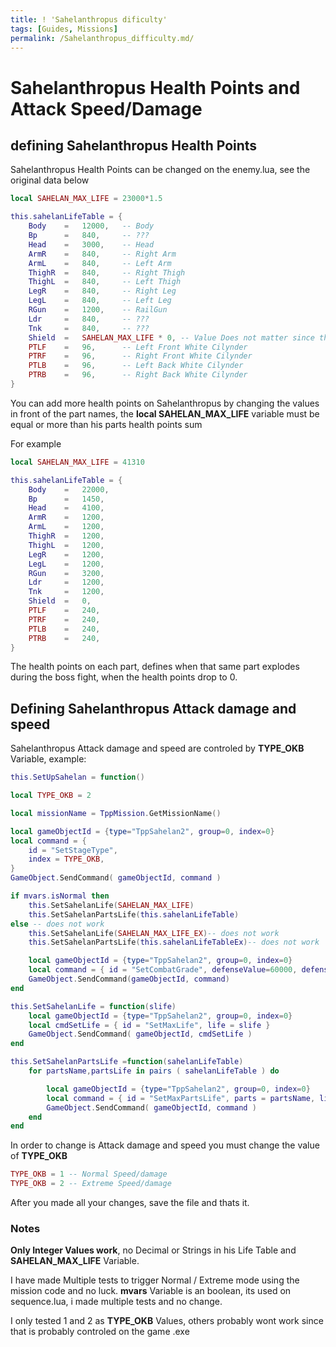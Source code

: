 ```yaml
---
title: ! 'Sahelanthropus dificulty'
tags: [Guides, Missions]
permalink: /Sahelanthropus_difficulty.md/
---
```


# Sahelanthropus Health Points and Attack Speed/Damage

## defining Sahelanthropus Health Points
Sahelanthropus Health Points can be changed on the enemy.lua, see the original data below

```lua
local SAHELAN_MAX_LIFE = 23000*1.5

this.sahelanLifeTable = {
	Body 	=	12000,	 -- Body
	Bp 		=	840,	 -- ???
	Head 	=	3000,	 -- Head
	ArmR 	=	840,	 -- Right Arm
	ArmL 	=	840,	 -- Left Arm
	ThighR 	=	840,	 -- Right Thigh
	ThighL 	=	840,	 -- Left Thigh
	LegR 	=	840,	 -- Right Leg
	LegL 	=	840,	 -- Left Leg
	RGun	=	1200,	 -- RailGun
	Ldr 	=	840,	 -- ???
	Tnk		=	840,	 -- ???
	Shield 	=	SAHELAN_MAX_LIFE * 0, -- Value Does not matter since the shield is disabled on the .exe
	PTLF 	=	96,  	 -- Left Front White Cilynder
	PTRF 	=	96,		 -- Right Front White Cilynder
	PTLB 	=	96,		 -- Left Back White Cilynder
	PTRB 	=	96,		 -- Right Back White Cilynder
}
```

You can add more health points on Sahelanthropus by changing the values in front of the part names, the **local SAHELAN_MAX_LIFE** variable must be equal or more than his parts health points sum

For example 
```lua
local SAHELAN_MAX_LIFE = 41310

this.sahelanLifeTable = {
	Body 	=	22000,	
	Bp 		=	1450,	
	Head 	=	4100,	
	ArmR 	=	1200,
	ArmL 	=	1200,	
	ThighR 	=	1200,	
	ThighL 	=	1200,	
	LegR 	=	1200,	 
	LegL 	=	1200,	 
	RGun	=	3200,	 
	Ldr 	=	1200,	 
	Tnk		=	1200,	 
	Shield 	=	0, 
	PTLF 	=	240,  	 
	PTRF 	=	240,		
	PTLB 	=	240,		 
	PTRB 	=	240,		 
}
```
    
The health points on each part, defines when that same part explodes during the boss fight, when the health points drop to 0.

## Defining Sahelanthropus Attack damage and speed

Sahelanthropus Attack damage and speed are controled by **TYPE_OKB** Variable, example:

```lua
this.SetUpSahelan = function()

local TYPE_OKB = 2 

local missionName = TppMission.GetMissionName()

local gameObjectId = {type="TppSahelan2", group=0, index=0}
local command = {
	id = "SetStageType",
	index = TYPE_OKB, 
}
GameObject.SendCommand( gameObjectId, command )

if mvars.isNormal then
	this.SetSahelanLife(SAHELAN_MAX_LIFE)
	this.SetSahelanPartsLife(this.sahelanLifeTable)
else -- does not work
	this.SetSahelanLife(SAHELAN_MAX_LIFE_EX)-- does not work
	this.SetSahelanPartsLife(this.sahelanLifeTableEx)-- does not work

	local gameObjectId = {type="TppSahelan2", group=0, index=0}
	local command = { id = "SetCombatGrade", defenseValue=60000, defenseValueForWeakPoint=20000, offenseGrade=6, defenseGrade=2 }
	GameObject.SendCommand(gameObjectId, command)
end

this.SetSahelanLife = function(slife)
	local gameObjectId = {type="TppSahelan2", group=0, index=0}
	local cmdSetLife = { id = "SetMaxLife", life = slife } 
	GameObject.SendCommand( gameObjectId, cmdSetLife )
end

this.SetSahelanPartsLife =function(sahelanLifeTable)
	for partsName,partsLife in pairs ( sahelanLifeTable ) do

		local gameObjectId = {type="TppSahelan2", group=0, index=0}
		local command = { id = "SetMaxPartsLife", parts = partsName, life = partsLife }
		GameObject.SendCommand( gameObjectId, command )
	end
end
 ```   
  
In order to change is Attack damage and speed you must change the value of **TYPE_OKB**

```lua
TYPE_OKB = 1 -- Normal Speed/damage
TYPE_OKB = 2 -- Extreme Speed/damage    
```

After you made all your changes, save the file and thats it.

### Notes

**Only Integer Values work**, no Decimal or Strings in his Life Table and **SAHELAN_MAX_LIFE** Variable.

I have made Multiple tests to trigger Normal / Extreme mode using the mission code and no luck.
**mvars** Variable is an boolean, its used on sequence.lua, i made multiple tests and no change.

I only tested 1 and 2 as **TYPE_OKB** Values, others probably wont work since that is probably controled on the game .exe
